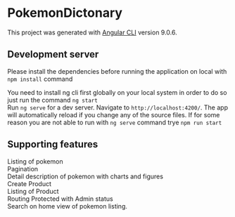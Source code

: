 # PokemonDictonary

This project was generated with [Angular CLI](https://github.com/angular/angular-cli) version 9.0.6.

## Development server

Please install the dependencies before running the application on local with `npm install` command  

You need to install ng cli first globally on your local system in order to do so just run the command `ng start`  
Run `ng serve` for a dev server. Navigate to `http://localhost:4200/`. The app will automatically reload if you change any of the source files.
If for some reason you are not able to run with `ng serve` command trye `npm run start`  


## Supporting features
Listing of pokemon  
Pagination  
Detail description of pokemon with charts and figures  
Create Product  
Listing of Product  
Routing Protected with Admin status  
Search on home view of pokemon listing.  


